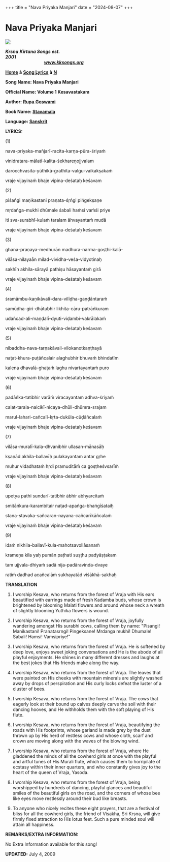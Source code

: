 +++
title = "Nava Priyaka Manjari"
date = "2024-08-07"
+++

# Nava Priyaka Manjari
**[![](http://kksongs.org/image_files/image002.jpg)](http://kksongs.org/)**

**_Krsna_** **_Kirtana Songs est. 2001_**                                                                                                                                                      **_www.kksongs.org_**

**[Home](http://kksongs.org/)** **à** **[Song Lyrics](http://kksongs.org/lyrics.html)** **à** **[N](http://kksongs.org/songs/song_n.html)**

**Song Name: Nava Priyaka Manjari**

**Official Name: Volume 1 Kesavastakam**

**Author:** [**Rupa** **Goswami**](http://kksongs.org/authors/list/rupa.html)

**Book Name: [Stavamala](http://kksongs.org/authors/stavamala.html)**

**Language: [Sanskrit](http://kksongs.org/language/list/sanskrit.html)**

**LYRICS:**

(1)

nava-priyaka-mañjarī-racita-karṇa-pūra-śriyaḿ

vinidratara-mālatī-kalita-śekhareṇojjvalam

darocchvasita-yūthikā-grathita-valgu-vaikakṣakaḿ

vraje vijayinaḿ bhaje vipina-deśataḥ keśavam

(2)

piśańgi maṇikastani praṇata-śṛńgi pińgekṣaṇe

mṛdańga-mukhi dhūmale śabali haḿsi vaḿśi priye

iti sva-surabhī-kulaḿ taralam āhvayantaḿ mudā

vraje vijayinaḿ bhaje vipina-deśataḥ keśavam

(3)

ghana-praṇaya-medhurān madhura-narma-goṣṭhi-kalā\-

vilāsa-nilayaān milad-vividha-veśa-vidyotinaḥ

sakhīn akhila-sārayā pathiṣu hāsayantaḿ girā

vraje vijayinaḿ bhaje vipina-deśataḥ keśavam

(4)

śramāmbu-kaṇikāvalī-dara-vilīḍha-gaṇḍāntaraḿ

samūḍha-giri-dhātubhir likhita-cāru-patrāńkuram

udañcad-ali-maṇḍalī-dyuti-viḍambi-vakrālakaḿ

vraje vijayinaḿ bhaje vipina-deśataḥ keśavam

(5)

nibaddha-nava-tarṇakāvali-vilokanotkaṇṭhayā

naṭat-khura-puṭāñcalair alaghubhir bhuvaḿ bhindatīm

kalena dhavalā-ghaṭaḿ laghu nivartayantaḿ puro

vraje vijayinaḿ bhaje vipina-deśataḥ keśavam

(6)

padāńka-tatibhir varāḿ viracayantam adhva-śriyaḿ

calat-tarala-naicikī-nicaya-dhūli-dhūmra-srajam

marul-lahari-cañcalī-kṛta-dukūla-cūḍāñcalaḿ

vraje vijayinaḿ bhaje vipina-deśataḥ keśavam

(7)

vilāsa-muralī-kala-dhvanibhir ullasan-mānasāḥ

kṣaṇād akhila-ballavīḥ pulakayantam antar gṛhe

muhur vidadhataḿ hṛdi pramuditāḿ ca goṣṭheśvsarīḿ

vraje vijayinaḿ bhaje vipina-deśataḥ keśavam

(8)

upetya pathi sundarī-tatibhir ābhir abhyarcitaḿ

smitāńkura-karambitair naṭad-apańga-bhańgīśataiḥ

stana-stavaka-sañcaran-nayana-cañcarīkāñcalaḿ

vraje vijayinaḿ bhaje vipina-deśataḥ keśavam

(9)

idaḿ nikhila-ballavī-kula-mahotsavollāsanaḿ

krameṇa kila yaḥ pumān paṭhati suṣṭhu padyāṣṭakam

tam ujjvala-dhiyaḿ sadā nija-padāravinda-dvaye

ratiḿ dadhad acañcalāḿ sukhayatād viśākhā-sakhaḥ

**TRANSLATION**

1) I worship Kesava, who returns from the forest of Vraja with His ears beautified with earrings made of fresh Kadamba buds, whose crown is brightened by blooming Malati flowers and around whose neck a wreath of slightly blooming Yuthika flowers is wound.

2) I worship Kesava, who returns from the forest of Vraja, joyfully wandering amongst His surabhi cows, calling them by name: "Pisangi! Manikastani! Pranatasrngi! Pingeksane! Mrdanga mukhi! Dhumale! Sabali! Hamsi! Vamsipriye!"

3) I worship Kesava, who returns from the forest of Vraja. He is softened by deep love, enjoys sweet joking conversations and He is the abode of all playful enjoyments. He shines in many different dresses and laughs at the best jokes that His friends make along the way.

4) I worship Kesava, who returns from the forest of Vraja. The leaves that were painted on His cheeks with mountain minerals are slightly washed away by drops of perspiration and His curly locks defeat the luster of a cluster of bees.

5) I worship Kesava, who returns from the forest of Vraja. The cows that eagerly look at their bound up calves deeply carve the soil with their dancing hooves, and He withholds them with the soft playing of His flute.

6) I worship Kesava, who returns from the forest of Vraja, beautifying the roads with His footprints, whose garland is made grey by the dust thrown up by His herd of restless cows and whose cloth, scarf and crown are moving along with the waves of the blowing wind.

7) I worship Kesava, who returns from the forest of Vraja, where He gladdened the minds of all the cowherd girls at once with the playful and artful tunes of His Murali flute, which causes them to horripilate of ecstasy within their inner quarters, and who constantly gives joy to the heart of the queen of Vraja, Yasoda.

8) I worship Kesava, who returns from the forest of Vraja, being worshipped by hundreds of dancing, playful glances and beautiful smiles of the beautiful girls on the road, and the corners of whose bee like eyes move restlessly around their bud like breasts.

9) To anyone who nicely recites these eight prayers, that are a festival of bliss for all the cowherd girls, the friend of Visakha, Sri Krsna, will give firmly fixed attraction to His lotus feet. Such a pure minded soul will attain all happiness.

**REMARKS/EXTRA INFORMATION:**

No Extra Information available for this song!

**UPDATED:** July 4, 2009